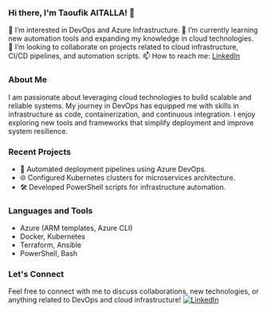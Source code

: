 ### Hi there, I'm Taoufik AITALLA! 👋
👀 I’m interested in DevOps and Azure Infrastructure.
🌱 I’m currently learning new automation tools and expanding my knowledge in cloud technologies.
💞️ I’m looking to collaborate on projects related to cloud infrastructure, CI/CD pipelines, and automation scripts.
📫 How to reach me: [LinkedIn](https://www.linkedin.com/in/taoufik-aitalla/) 

### About Me
I am passionate about leveraging cloud technologies to build scalable and reliable systems. My journey in DevOps has equipped me with skills in infrastructure as code, containerization, and continuous integration. I enjoy exploring new tools and frameworks that simplify deployment and improve system resilience.

### Recent Projects
- 🚀 Automated deployment pipelines using Azure DevOps.
- 🌐 Configured Kubernetes clusters for microservices architecture.
- 🛠️ Developed PowerShell scripts for infrastructure automation.

### Languages and Tools
- Azure (ARM templates, Azure CLI)
- Docker, Kubernetes
- Terraform, Ansible
- PowerShell, Bash

### Let's Connect
Feel free to connect with me to discuss collaborations, new technologies, or anything related to DevOps and cloud infrastructure!
[![LinkedIn](https://img.shields.io/badge/LinkedIn-TaoufikAITALLA-blue)](https://www.linkedin.com/in/taoufik-aitalla/)



